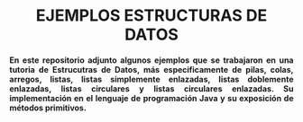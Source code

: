 <h1 align="center">EJEMPLOS ESTRUCTURAS DE DATOS</h1>

<h4 align="justify">En este repositorio adjunto algunos ejemplos que se trabajaron en una tutoria de Estrucutras de Datos, más especificamente de pilas, colas, arregos, listas, listas simplemente enlazadas, listas doblemente enlazadas, listas circulares y listas circulares enlazadas. Su implementación en el lenguaje de programación Java y su exposición de métodos primitivos.</h4>
